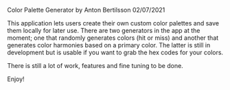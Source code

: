 Color Palette Generator
by Anton Bertilsson
02/07/2021

This application lets users create their own custom color palettes and save them locally for later use. There are two generators in the app at the moment; one that randomly generates colors (hit or miss) and another that generates color harmonies based on a primary color. The latter is still in development but is usable if you want to grab the hex codes for your colors.

There is still a lot of work, features and fine tuning to be done.

Enjoy!
